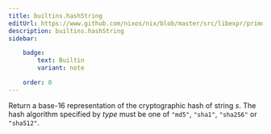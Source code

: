 ```yaml
---
title: builtins.hashString
editUrl: https://www.github.com/nixos/nix/blob/master/src/libexpr/primops.cc
description: builtins.hashString
sidebar:

    badge:
        text: Builtin
        variant: note

    order: 0
---
```


Return a base-16 representation of the cryptographic hash of string
*s*. The hash algorithm specified by *type* must be one of `"md5"`,
`"sha1"`, `"sha256"` or `"sha512"`.




